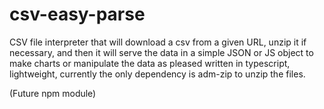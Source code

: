 # csv-easy-parse

CSV file interpreter that will download a csv from a given URL, unzip it if necessary, and then it will serve the data in a simple JSON or JS object to make charts or manipulate the data as pleased written in typescript, lightweight, currently the only dependency is adm-zip to unzip the files.

(Future npm module)
